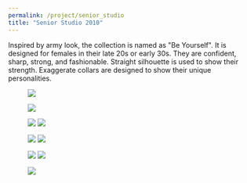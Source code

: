 ```yaml
---
permalink: /project/senior_studio
title: "Senior Studio 2010"
---
```

Inspired by army look, the collection is named as "Be Yourself". It is designed for females in their late 20s or early 30s. They are confident, sharp, strong, and fashionable. Straight silhouette is used to show their strength. Exaggerate collars are designed to show their unique personalities. 
<figure>
  <a href="https://sxia2.github.io/projects_data/senior_studio/inspiration.jpg"><img src="https://sxia2.github.io/projects_data/senior_studio/inspiration.jpg"></a>
</figure>
<figure>
  <a href="https://sxia2.github.io/projects_data/senior_studio/ss-sketch.png"><img src="https://sxia2.github.io/projects_data/senior_studio/ss-sketch.png"></a>
</figure>
<figure class="half">
  <a href="https://sxia2.github.io/projects_data/senior_studio/s1-01.jpg"><img src="https://sxia2.github.io/projects_data/senior_studio/s1-01.jpg"></a>
  <a href="https://sxia2.github.io/projects_data/senior_studio/s2-01.jpg"><img src="https://sxia2.github.io/projects_data/senior_studio/s2-01.jpg"></a>
</figure>
<figure class="half">
  <a href="https://sxia2.github.io/projects_data/senior_studio/s3-01.jpg"><img src="https://sxia2.github.io/projects_data/senior_studio/s3-01.jpg"></a>
  <a href="https://sxia2.github.io/projects_data/senior_studio/s4-01.jpg"><img src="https://sxia2.github.io/projects_data/senior_studio/s4-01.jpg"></a>
</figure>
<figure class="half">
  <a href="https://sxia2.github.io/projects_data/senior_studio/d10.JPG"><img src="https://sxia2.github.io/projects_data/senior_studio/d10.JPG"></a>
  <a href="https://sxia2.github.io/projects_data/senior_studio/d20.JPG"><img src="https://sxia2.github.io/projects_data/senior_studio/d20.JPG"></a>
</figure>
<figure>
  <a href="https://sxia2.github.io/projects_data/senior_studio/d30.JPG"><img src="https://sxia2.github.io/projects_data/senior_studio/d30.JPG"></a>
</figure>